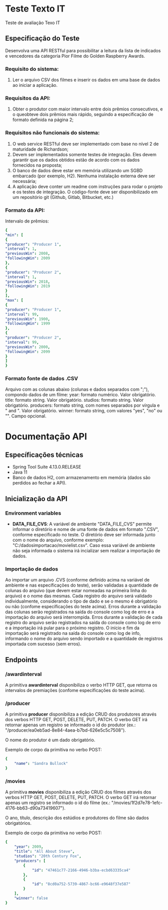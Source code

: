 # Teste Texto IT

Teste de avaliação Texo IT

## Especificação do Teste

Desenvolva uma API RESTful para possibilitar a leitura da lista de indicados e vencedores da categoria Pior Filme do Golden Raspberry Awards.

### Requisito do sistema:

1. Ler o arquivo CSV dos filmes e inserir os dados em uma base de dados ao iniciar a aplicação.

### Requisitos da API:

1. Obter o produtor com maior intervalo entre dois prêmios consecutivos, e o queobteve dois prêmios mais rápido, seguindo a especificação de formato definida na página 2;

### Requisitos não funcionais do sistema:
1. O web service RESTful deve ser implementado com base no nível 2 de maturidade de Richardson;
2. Devem ser implementados somente testes de integração. Eles devem garantir que os dados obtidos estão de acordo com os dados fornecidos na proposta;
3. O banco de dados deve estar em memória utilizando um SGBD embarcado (por exemplo, H2). Nenhuma instalação externa deve ser necessária;
4. A aplicação deve conter um readme com instruções para rodar o projeto e os testes de integração. O código-fonte deve ser disponibilizado em um repositório git (Github, Gitlab, Bitbucket, etc.)

### Formato da API:

Intervalo de prêmios: 
```yaml
{
"min": [
{
"producer": "Producer 1",
"interval": 1,
"previousWin": 2008,
"followingWin": 2009
},
{
"producer": "Producer 2",
"interval": 1,
"previousWin": 2018,
"followingWin": 2019
}
],
"max": [
{
"producer": "Producer 1",
"interval": 99,
"previousWin": 1900,
"followingWin": 1999
},
{
"producer": "Producer 2",
"interval": 99,
"previousWin": 2000,
"followingWin": 2099
}
]
}
```

### Formato fonte de dados .CSV

Arquivo com as colunas abaixo (colunas e dados separados com ";"), compondo dados de um filme:
year: formato numérico. Valor obrigatório.
title: formato string. Valor obrigatório.
studios: formato string. Valor obrigatório.
producers: formato string, com nomes separados por vírgula e " and ". Valor obrigatório.
winner: formato string, com valores "yes", "no" ou "". Campo opcional.

# Documentação API
 
## Específicações técnicas


* Spring Tool Suite 4.13.0.RELEASE 
* Java 11
* Banco de dados H2, com armazenamento em memória (dados são perdidos ao fechar a API).

## Inicialização da API

### Environment variables

* **DATA_FILE_CVS**: A variável de ambiente "DATA_FILE_CVS" permite informar o diretório e nome de uma fonte de dados em formato ".CSV", conforme especificado no teste. O diretório deve ser informada junto com o nome do arquivo, conforme exemplo: "C:/dadosimportacao/movielist.csv". Caso essa variável de ambiente não seja informada o sistema irá incializar sem realizar a importação de dados.

### Importação de dados

Ao importar um arquivo .CVS (conforme definido  acima na variável de ambiente e nas específicações do teste), serão validadas a quantidade de colunas do arquivo (que devem estar nomeadas na primeira linha do arquivo) e o nome das mesmas. Cada registro do arquivo será validado individualmente, considerando o tipo de dado e se o mesmo é obrigatório ou não (confome específicações do teste acima).
Erros durante a validação das colunas serão registrados na saída do console como log de erro e a importação do arquivo será interrompida.
Erros durante a validação de cada registro do arquivo serão registrados na saída do console como log de erro e a importação irá pular para o próximo registro.
O início e fim da importação será registrado na saída do console como log de info, informando o nome do arquivo sendo importado e a quantidade de registros importada com sucesso (sem erros).

## Endpoints

### /awardinterval

A primitiva **awardinterval** disponibiliza o verbo HTTP GET, que retorna os intervalos de premiações (confome específicações do teste acima).

### /producer

A primitiva **producer** disponibiliza a edição CRUD dos produtores através dos verbos HTTP GET, POST, DELETE, PUT, PATCH. O verbo GET irá retornar apenas um registro se informado o id do produtor (ex.: "/producer/ea0eb5ad-8e84-4aea-b7bd-626e5c5c7508").

O nome do produtor é um dado obrigatório.

Exemplo de corpo da primitiva no verbo POST:
```yaml
{
    "name": "Sandra Bullock"
}
```

### /movies

A primitiva **movies** disponibiliza a edição CRUD dos filmes através dos verbos HTTP GET, POST, DELETE, PUT, PATCH. O verbo GET irá retornar apenas um registro se informado o id do filme (ex.: "/movies/1f2d7e78-1efc-4176-bb63-d90a73419607").

O ano, título, descrição dos estúdios e produtores do filme são dados obrigatórios.


Exemplo de corpo da primitiva no verbo POST:
```yaml
{
    "year": 2009,
    "title": "All About Steve",
    "studios": "20th Century Fox",
    "producers": [
        {
            "id": "47461c77-2166-4946-b3ba-ecbd63335ca4"
        },
        {
            "id": "8cd0a752-5739-4867-bc66-e9648f37e587"
        }
    ],
    "winner": false
}
```